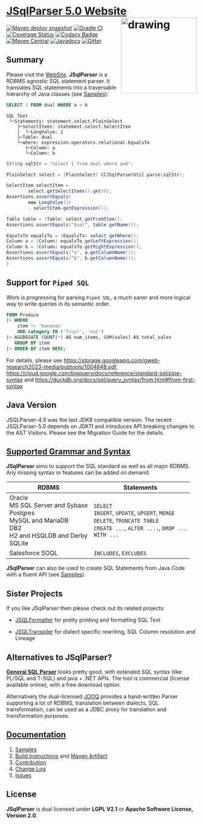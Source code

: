 # [JSqlParser 5.0 Website](https://jsqlparser.github.io/JSqlParser) <img src="src/site/sphinx/_images/logo-no-background.svg" alt="drawing" width="200" align="right"/>

[![Maven deploy snapshot](https://github.com/JSQLParser/JSqlParser/actions/workflows/maven_deploy.yml/badge.svg)](https://github.com/JSQLParser/JSqlParser/actions/workflows/maven_deploy.yml)
[![Gradle CI](https://github.com/JSQLParser/JSqlParser/actions/workflows/gradle.yml/badge.svg)](https://github.com/JSQLParser/JSqlParser/actions/workflows/gradle.yml)
[![Coverage Status](https://coveralls.io/repos/JSQLParser/JSqlParser/badge.svg?branch=master)](https://coveralls.io/r/JSQLParser/JSqlParser?branch=master)
[![Codacy Badge](https://app.codacy.com/project/badge/Grade/6f9a2d7eb98f45969749e101322634a1)](https://www.codacy.com/gh/JSQLParser/JSqlParser/dashboard?utm_source=github.com&amp;utm_medium=referral&amp;utm_content=JSQLParser/JSqlParser&amp;utm_campaign=Badge_Grade)
[![Maven Central](https://maven-badges.herokuapp.com/maven-central/com.github.jsqlparser/jsqlparser/badge.svg)](http://maven-badges.herokuapp.com/maven-central/com.github.jsqlparser/jsqlparser) [![Javadocs](https://www.javadoc.io/badge/com.github.jsqlparser/jsqlparser.svg)](https://www.javadoc.io/doc/com.github.jsqlparser/jsqlparser)
[![Gitter](https://badges.gitter.im/JSQLParser/JSqlParser.svg)](https://gitter.im/JSQLParser/JSqlParser?utm_source=badge&utm_medium=badge&utm_campaign=pr-badge)

## Summary

Please visit the [WebSite](https://jsqlparser.github.io/JSqlParser). **JSqlParser** is a RDBMS agnostic SQL statement parser. It translates SQL statements into a traversable hierarchy of Java classes (see [Samples](https://jsqlparser.github.io/JSqlParser/usage.html#parse-a-sql-statements)):

```sql
SELECT 1 FROM dual WHERE a = b
```

```text
SQL Text
 └─Statements: statement.select.PlainSelect
    ├─selectItems: statement.select.SelectItem
    │  └─LongValue: 1
    ├─Table: dual
    └─where: expression.operators.relational.EqualsTo
       ├─Column: a
       └─Column: b
```

```java
String sqlStr = "select 1 from dual where a=b";

PlainSelect select = (PlainSelect) CCJSqlParserUtil.parse(sqlStr);

SelectItem selectItem =
        select.getSelectItems().get(0);
Assertions.assertEquals(
        new LongValue(1)
        , selectItem.getExpression());

Table table = (Table) select.getFromItem();
Assertions.assertEquals("dual", table.getName());

EqualsTo equalsTo = (EqualsTo) select.getWhere();
Column a = (Column) equalsTo.getLeftExpression();
Column b = (Column) equalsTo.getRightExpression();
Assertions.assertEquals("a", a.getColumnName());
Assertions.assertEquals("b", b.getColumnName());
}
```
## Support for `Piped SQL`

Work is progressing for parsing `Piped SQL`, a much saner and more logical way to write queries in its semantic order.
```sql
FROM Produce
|> WHERE
    item != 'bananas'
    AND category IN ('fruit', 'nut')
|> AGGREGATE COUNT(*) AS num_items, SUM(sales) AS total_sales
   GROUP BY item
|> ORDER BY item DESC;
```

For details, please see https://storage.googleapis.com/gweb-research2023-media/pubtools/1004848.pdf,  https://cloud.google.com/bigquery/docs/reference/standard-sql/pipe-syntax and https://duckdb.org/docs/sql/query_syntax/from.html#from-first-syntax

## Java Version

JSQLParser-4.9 was the last JDK8 compatible version. The recent JSQLParser-5.0 depends on JDK11 and introduces API breaking changes to the AST Visitors. Please see the Migration Guide for the details.

## [Supported Grammar and Syntax](https://jsqlparser.github.io/JSqlParser/syntax.html)

**JSqlParser** aims to support the SQL standard as well as all major RDBMS. Any missing syntax or features can be added on demand.

| RDBMS                                                                                                           | Statements                                                                                                                                      |
|-----------------------------------------------------------------------------------------------------------------|-------------------------------------------------------------------------------------------------------------------------------------------------|
| Oracle<br>MS SQL Server and Sybase<br>Postgres<br>MySQL and MariaDB<br>DB2<br>H2 and HSQLDB and Derby<br>SQLite | `SELECT`<br>`INSERT`, `UPDATE`, `UPSERT`, `MERGE`<br>`DELETE`, `TRUNCATE TABLE`<br>`CREATE ...`, `ALTER ....`, `DROP ...`<br>`WITH ...`         |
| Salesforce SOQL                                                                                                 | `INCLUDES`, `EXCLUDES` |

**JSqlParser** can also be used to create SQL Statements from Java Code with a fluent API (see [Samples](https://jsqlparser.github.io/JSqlParser/usage.html#build-a-sql-statements)).

## Sister Projects

If you like JSqlParser then please check out its related projects:

* [JSQLFormatter](https://manticore-projects.com/JSQLFormatter/index.html) for pretty printing and formatting SQL Text

* [JSQLTranspiler](https://manticore-projects.com/JSQLTranspiler/index.html) for dialect specific rewriting, SQL Column resolution and Lineage

## Alternatives to JSqlParser?
[**General SQL Parser**](http://www.sqlparser.com/features/introduce.php?utm_source=github-jsqlparser&utm_medium=text-general) looks pretty good, with extended SQL syntax (like PL/SQL and T-SQL) and java + .NET APIs. The tool is commercial (license available online), with a free download option.

Alternatively the dual-licensed [JOOQ](https://www.jooq.org/doc/latest/manual/sql-building/sql-parser/) provides a hand-written Parser supporting a lot of RDBMS, translation between dialects, SQL transformation, can be used as a JDBC proxy for translation and transformation purposes.

## [Documentation](https://jsqlparser.github.io/JSqlParser)
  1. [Samples](https://jsqlparser.github.io/JSqlParser/usage.html#parse-a-sql-statements)
  2. [Build Instructions](https://jsqlparser.github.io/JSqlParser/usage.html) and [Maven Artifact](https://jsqlparser.github.io/JSqlParser/usage.html#build-dependencies)
  3. [Contribution](https://jsqlparser.github.io/JSqlParser/contribution.html)
  4. [Change Log](https://jsqlparser.github.io/JSqlParser/changelog.html#latest-changes-since-jsqlparser-version)
  5. [Issues](https://github.com/JSQLParser/JSqlParser/issues)

## License

**JSqlParser** is dual licensed under **LGPL V2.1** or **Apache Software License, Version 2.0**.
